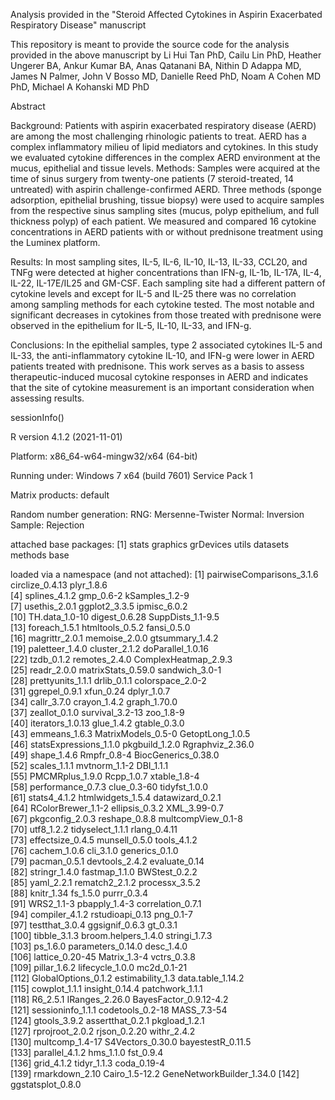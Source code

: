 Analysis provided in the "Steroid Affected Cytokines in Aspirin Exacerbated Respiratory Disease" manuscript

This repository is meant to provide the source code for the analysis provided in the above manuscript by Li Hui Tan PhD, Cailu Lin PhD, Heather Ungerer BA, Ankur Kumar BA, Anas Qatanani BA, Nithin D Adappa MD, James N Palmer, John V Bosso MD, Danielle Reed PhD, Noam A Cohen MD PhD, Michael A Kohanski MD PhD

Abstract

Background: Patients with aspirin exacerbated respiratory disease (AERD) are among the most challenging rhinologic patients to treat. AERD has a complex inflammatory milieu of lipid mediators and cytokines. In this study we evaluated cytokine differences in the complex AERD environment at the mucus, epithelial and tissue levels.
Methods: Samples were acquired at the time of sinus surgery from twenty-one patients (7 steroid-treated, 14 untreated) with aspirin challenge-confirmed AERD. Three methods (sponge adsorption, epithelial brushing, tissue biopsy) were used to acquire samples from the respective sinus sampling sites (mucus, polyp epithelium, and full thickness polyp) of each patient. We measured and compared 16 cytokine concentrations in AERD patients with or without prednisone treatment using the Luminex platform.

Results: In most sampling sites, IL-5, IL-6, IL-10, IL-13, IL-33, CCL20, and TNFg were detected at higher concentrations than IFN-g, IL-1b, IL-17A, IL-4, IL-22, IL-17E/IL25 and GM-CSF. Each sampling site had a different pattern of cytokine levels and except for IL-5 and IL-25 there was no correlation among sampling methods for each cytokine tested. The most notable and significant decreases in cytokines from those treated with prednisone were observed in the epithelium for IL-5, IL-10, IL-33, and IFN-g.

Conclusions: In the epithelial samples, type 2 associated cytokines IL-5 and IL-33, the anti-inflammatory cytokine IL-10, and IFN-g were lower in AERD patients treated with prednisone. This work serves as a basis to assess therapeutic-induced mucosal cytokine responses in AERD and indicates that the site of cytokine measurement is an important consideration when assessing results.


sessionInfo()

R version 4.1.2 (2021-11-01)

Platform: x86_64-w64-mingw32/x64 (64-bit)

Running under: Windows 7 x64 (build 7601) Service Pack 1

Matrix products: default

Random number generation:
 RNG:     Mersenne-Twister 
 Normal:  Inversion 
 Sample:  Rejection 
 
attached base packages:
[1] stats     graphics  grDevices utils     datasets  methods   base     

loaded via a namespace (and not attached):
  [1] pairwiseComparisons_3.1.6 circlize_0.4.13           plyr_1.8.6               
  [4] splines_4.1.2             gmp_0.6-2                 kSamples_1.2-9           
  [7] usethis_2.0.1             ggplot2_3.3.5             ipmisc_6.0.2             
 [10] TH.data_1.0-10            digest_0.6.28             SuppDists_1.1-9.5        
 [13] foreach_1.5.1             htmltools_0.5.2           fansi_0.5.0              
 [16] magrittr_2.0.1            memoise_2.0.0             gtsummary_1.4.2          
 [19] paletteer_1.4.0           cluster_2.1.2             doParallel_1.0.16        
 [22] tzdb_0.1.2                remotes_2.4.0             ComplexHeatmap_2.9.3     
 [25] readr_2.0.0               matrixStats_0.59.0        sandwich_3.0-1           
 [28] prettyunits_1.1.1         drlib_0.1.1               colorspace_2.0-2         
 [31] ggrepel_0.9.1             xfun_0.24                 dplyr_1.0.7              
 [34] callr_3.7.0               crayon_1.4.2              graph_1.70.0             
 [37] zeallot_0.1.0             survival_3.2-13           zoo_1.8-9                
 [40] iterators_1.0.13          glue_1.4.2                gtable_0.3.0             
 [43] emmeans_1.6.3             MatrixModels_0.5-0        GetoptLong_1.0.5         
 [46] statsExpressions_1.1.0    pkgbuild_1.2.0            Rgraphviz_2.36.0         
 [49] shape_1.4.6               Rmpfr_0.8-4               BiocGenerics_0.38.0      
 [52] scales_1.1.1              mvtnorm_1.1-2             DBI_1.1.1                
 [55] PMCMRplus_1.9.0           Rcpp_1.0.7                xtable_1.8-4             
 [58] performance_0.7.3         clue_0.3-60               tidyfst_1.0.0            
 [61] stats4_4.1.2              htmlwidgets_1.5.4         datawizard_0.2.1         
 [64] RColorBrewer_1.1-2        ellipsis_0.3.2            XML_3.99-0.7             
 [67] pkgconfig_2.0.3           reshape_0.8.8             multcompView_0.1-8       
 [70] utf8_1.2.2                tidyselect_1.1.1          rlang_0.4.11             
 [73] effectsize_0.4.5          munsell_0.5.0             tools_4.1.2              
 [76] cachem_1.0.6              cli_3.1.0                 generics_0.1.0           
 [79] pacman_0.5.1              devtools_2.4.2            evaluate_0.14            
 [82] stringr_1.4.0             fastmap_1.1.0             BWStest_0.2.2            
 [85] yaml_2.2.1                rematch2_2.1.2            processx_3.5.2           
 [88] knitr_1.34                fs_1.5.0                  purrr_0.3.4              
 [91] WRS2_1.1-3                pbapply_1.4-3             correlation_0.7.1        
 [94] compiler_4.1.2            rstudioapi_0.13           png_0.1-7                
 [97] testthat_3.0.4            ggsignif_0.6.3            gt_0.3.1                 
[100] tibble_3.1.3              broom.helpers_1.4.0       stringi_1.7.3            
[103] ps_1.6.0                  parameters_0.14.0         desc_1.4.0               
[106] lattice_0.20-45           Matrix_1.3-4              vctrs_0.3.8              
[109] pillar_1.6.2              lifecycle_1.0.0           mc2d_0.1-21              
[112] GlobalOptions_0.1.2       estimability_1.3          data.table_1.14.2        
[115] cowplot_1.1.1             insight_0.14.4            patchwork_1.1.1          
[118] R6_2.5.1                  IRanges_2.26.0            BayesFactor_0.9.12-4.2   
[121] sessioninfo_1.1.1         codetools_0.2-18          MASS_7.3-54              
[124] gtools_3.9.2              assertthat_0.2.1          pkgload_1.2.1            
[127] rprojroot_2.0.2           rjson_0.2.20              withr_2.4.2              
[130] multcomp_1.4-17           S4Vectors_0.30.0          bayestestR_0.11.5        
[133] parallel_4.1.2            hms_1.1.0                 fst_0.9.4                
[136] grid_4.1.2                tidyr_1.1.3               coda_0.19-4              
[139] rmarkdown_2.10            Cairo_1.5-12.2            GeneNetworkBuilder_1.34.0
[142] ggstatsplot_0.8.0        
